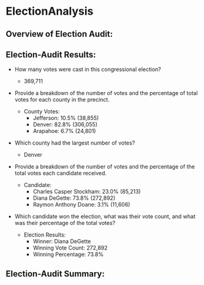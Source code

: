 # ElectionAnalysis

## Overview of Election Audit: 
## Election-Audit Results: 
- How many votes were cast in this congressional election?
    - 369,711

- Provide a breakdown of the number of votes and the percentage of total votes for each county in the precinct.
    - County Votes:
        - Jefferson: 10.5% (38,855)
        - Denver: 82.8% (306,055)
        - Arapahoe: 6.7% (24,801)

- Which county had the largest number of votes?
    - Denver

- Provide a breakdown of the number of votes and the percentage of the total votes each candidate received.
    - Candidate:
        - Charles Casper Stockham: 23.0% (85,213)
        - Diana DeGette: 73.8% (272,892)
        - Raymon Anthony Doane: 3.1% (11,606)

- Which candidate won the election, what was their vote count, and what was their percentage of the total votes?
    - Election Results:
        - Winner: Diana DeGette
        - Winning Vote Count: 272,892
        - Winning Percentage: 73.8%

## Election-Audit Summary: 
